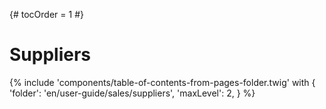 {# tocOrder = 1 #}

# Suppliers

{% include 'components/table-of-contents-from-pages-folder.twig' with {
  'folder': 'en/user-guide/sales/suppliers',
  'maxLevel': 2,
} %}